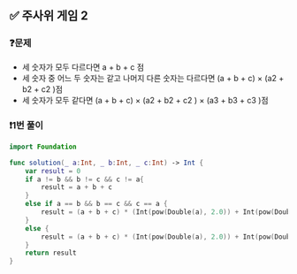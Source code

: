 ## ✅ 주사위 게임 2

### ❓문제
- 세 숫자가 모두 다르다면 a + b + c 점
- 세 숫자 중 어느 두 숫자는 같고 나머지 다른 숫자는 다르다면 (a + b + c) × (a2 + b2 + c2 )점
- 세 숫자가 모두 같다면 (a + b + c) × (a2 + b2 + c2 ) × (a3 + b3 + c3 )점

### ❗️1번 풀이
```swift
import Foundation

func solution(_ a:Int, _ b:Int, _ c:Int) -> Int {
    var result = 0
    if a != b && b != c && c != a{
        result = a + b + c
    }
    else if a == b && b == c && c == a {
        result = (a + b + c) * (Int(pow(Double(a), 2.0)) + Int(pow(Double(b), 2.0)) + Int(pow(Double(c), 2.0))) * (Int(pow(Double(a), 3.0)) + Int(pow(Double(b), 3.0)) + Int(pow(Double(c), 3.0)))
    }
    else {
        result = (a + b + c) * (Int(pow(Double(a), 2.0)) + Int(pow(Double(b), 2.0)) + Int(pow(Double(c), 2.0)))
    }
    return result
}
```
